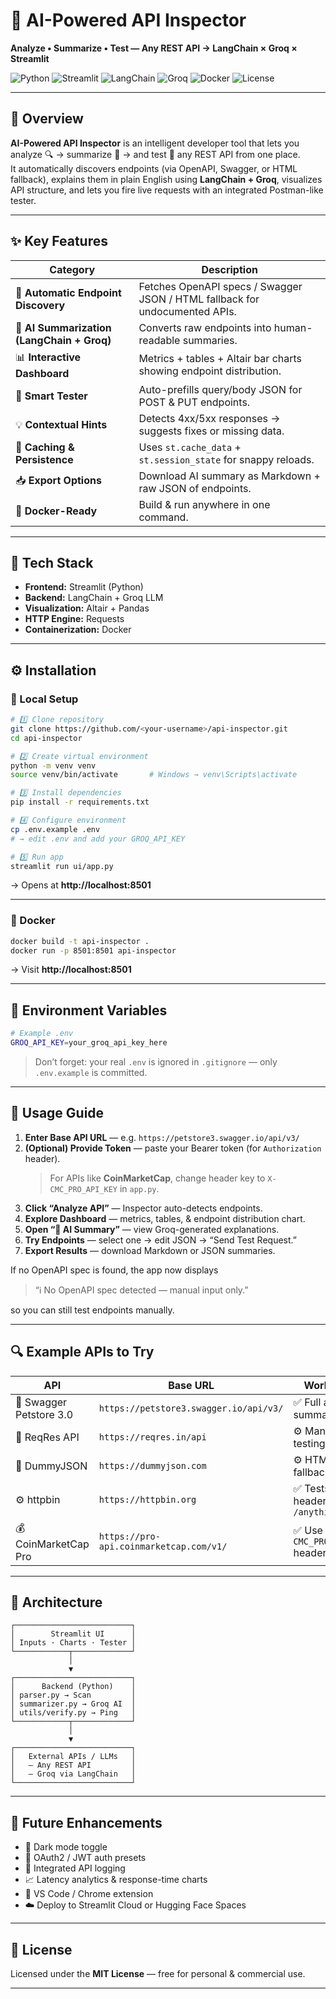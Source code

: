 # 🧠 AI-Powered API Inspector  
**Analyze • Summarize • Test — Any REST API → LangChain × Groq × Streamlit**

![Python](https://img.shields.io/badge/Python-3.12-blue?logo=python)
![Streamlit](https://img.shields.io/badge/Frontend-Streamlit-red?logo=streamlit)
![LangChain](https://img.shields.io/badge/LangChain-Framework-green)
![Groq](https://img.shields.io/badge/LLM-Groq-orange)
![Docker](https://img.shields.io/badge/Docker-Ready-blue)
![License](https://img.shields.io/badge/License-MIT-lightgrey)

---

## 🚀 Overview
**AI-Powered API Inspector** is an intelligent developer tool that lets you  
analyze 🔍 → summarize 🧠 → and test 🧪 any REST API from one place.  
It automatically discovers endpoints (via OpenAPI, Swagger, or HTML fallback), explains them in plain English using **LangChain + Groq**, visualizes API structure, and lets you fire live requests with an integrated Postman-like tester.

---

## ✨ Key Features
| Category | Description |
|-----------|-------------|
| 🧩 **Automatic Endpoint Discovery** | Fetches OpenAPI specs / Swagger JSON / HTML fallback for undocumented APIs. |
| 🤖 **AI Summarization (LangChain + Groq)** | Converts raw endpoints into human-readable summaries. |
| 📊 **Interactive Dashboard** | Metrics + tables + Altair bar charts showing endpoint distribution. |
| 🧠 **Smart Tester** | Auto-prefills query/body JSON for POST & PUT endpoints. |
| 💡 **Contextual Hints** | Detects 4xx/5xx responses → suggests fixes or missing data. |
| 💾 **Caching & Persistence** | Uses `st.cache_data` + `st.session_state` for snappy reloads. |
| 📥 **Export Options** | Download AI summary as Markdown + raw JSON of endpoints. |
| 🐳 **Docker-Ready** | Build & run anywhere in one command. |

---

## 🧰 Tech Stack
- **Frontend:** Streamlit (Python)  
- **Backend:** LangChain + Groq LLM  
- **Visualization:** Altair + Pandas  
- **HTTP Engine:** Requests  
- **Containerization:** Docker  

---

## ⚙️ Installation

### 🔹 Local Setup
```bash
# 1️⃣ Clone repository
git clone https://github.com/<your-username>/api-inspector.git
cd api-inspector

# 2️⃣ Create virtual environment
python -m venv venv
source venv/bin/activate       # Windows → venv\Scripts\activate

# 3️⃣ Install dependencies
pip install -r requirements.txt

# 4️⃣ Configure environment
cp .env.example .env
# → edit .env and add your GROQ_API_KEY

# 5️⃣ Run app
streamlit run ui/app.py
```
→ Opens at **http://localhost:8501**

---

### 🔹 Docker

```bash
docker build -t api-inspector .
docker run -p 8501:8501 api-inspector
```

→ Visit **http://localhost:8501**

---

## 🔑 Environment Variables

```bash
# Example .env
GROQ_API_KEY=your_groq_api_key_here
```

> Don’t forget: your real `.env` is ignored in `.gitignore` — only `.env.example` is committed.

---

## 🧠 Usage Guide
1. **Enter Base API URL** — e.g. `https://petstore3.swagger.io/api/v3/`  
2. **(Optional) Provide Token** — paste your Bearer token (for `Authorization` header).  
   > For APIs like **CoinMarketCap**, change header key to `X-CMC_PRO_API_KEY` in `app.py`.
3. **Click “Analyze API”** — Inspector auto-detects endpoints.  
4. **Explore Dashboard** — metrics, tables, & endpoint distribution chart.  
5. **Open “🧠 AI Summary”** — view Groq-generated explanations.  
6. **Try Endpoints** — select one → edit JSON → “Send Test Request.”  
7. **Export Results** — download Markdown or JSON summaries.  

If no OpenAPI spec is found, the app now displays  
> “ℹ️ No OpenAPI spec detected — manual input only.”  

so you can still test endpoints manually.

---

## 🔍 Example APIs to Try
| API | Base URL | Works with |
|------|-----------|-----------|
| 🐶 Swagger Petstore 3.0 | `https://petstore3.swagger.io/api/v3/` | ✅ Full auto + AI summary |
| 🧠 ReqRes API | `https://reqres.in/api` | ⚙️ Manual testing |
| 💾 DummyJSON | `https://dummyjson.com` | ⚙️ HTML fallback |
| ⚙️ httpbin | `https://httpbin.org` | ✅ Tests auth header via `/anything` |
| 💰 CoinMarketCap Pro | `https://pro-api.coinmarketcap.com/v1/` | ✅ Use `X-CMC_PRO_API_KEY` header |

---


## 🧩 Architecture
```
┌──────────────────────────┐
│        Streamlit UI      │
│ Inputs · Charts · Tester │
└────────────┬─────────────┘
             │
             ▼
┌──────────────────────────┐
│      Backend (Python)    │
│ parser.py → Scan         │
│ summarizer.py → Groq AI  │
│ utils/verify.py → Ping   │
└────────────┬─────────────┘
             │
             ▼
┌──────────────────────────┐
│   External APIs / LLMs   │
│   – Any REST API         │
│   – Groq via LangChain   │
└──────────────────────────┘
```

---

## 🧭 Future Enhancements
- 🌙 Dark mode toggle  
- 🔐 OAuth2 / JWT auth presets  
- 🧾 Integrated API logging  
- 📈 Latency analytics & response-time charts  
- 🧩 VS Code / Chrome extension  
- ☁️ Deploy to Streamlit Cloud or Hugging Face Spaces  


---

## 📄 License
Licensed under the **MIT License** — free for personal & commercial use.

---
